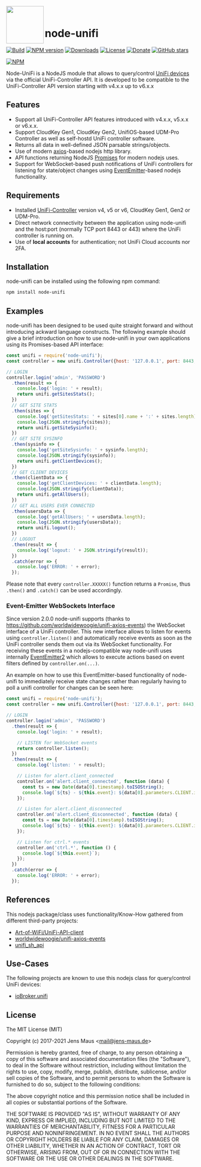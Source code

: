 <img height="100px" src="unifi.png" align="left"><br/>
# node-unifi

[![Build](https://github.com/jens-maus/node-unifi/workflows/CI/badge.svg)](https://github.com/jens-maus/node-unifi/actions)
[![NPM version](http://img.shields.io/npm/v/node-unifi.svg)](https://www.npmjs.com/package/node-unifi)
[![Downloads](https://img.shields.io/npm/dm/node-unifi.svg)](https://www.npmjs.com/package/node-unifi)
[![License](https://img.shields.io/github/license/jens-maus/node-unifi.svg)](https://github.com/jens-maus/node-unifi/blob/master/LICENSE)
[![Donate](https://img.shields.io/badge/Donate-PayPal-green.svg)](https://www.paypal.com/cgi-bin/webscr?cmd=_s-xclick&hosted_button_id=RAQSDY9YNZVCL)
[![GitHub stars](https://img.shields.io/github/stars/jens-maus/node-unifi.svg?style=social&label=Star)](https://github.com/jens-maus/node-unifi/stargazers/)

[![NPM](https://nodei.co/npm/node-unifi.png?downloads=true)](https://nodei.co/npm/node-unifi/)

Node-UniFi is a NodeJS module that allows to query/control [UniFi devices](http://www.ubnt.com/) via the official UniFi-Controller API. It is developed to be compatible to the UniFi-Controller API version starting with v4.x.x up to v6.x.x

## Features
* Support all UniFi-Controller API features introduced with v4.x.x, v5.x.x or v6.x.x.
* Support CloudKey Gen1, CloudKey Gen2, UnifiOS-based UDM-Pro Controller as well as self-hostd UniFi controller software.
* Returns all data in well-defined JSON parsable strings/objects.
* Use of modern [axios](https://github.com/axios/axios)-based nodejs http library.
* API functions returning NodeJS [Promises](https://nodejs.dev/learn/understanding-javascript-promises) for modern nodejs uses.
* Support for WebSocket-based push notifications of UniFi controllers for listening for state/object changes using [EventEmitter](https://github.com/EventEmitter2/EventEmitter2)-based nodejs functionality.

## Requirements
* Installed [UniFi-Controller](https://www.ubnt.com/download/unifi) version v4, v5 or v6, CloudKey Gen1, Gen2 or UDM-Pro.
* Direct network connectivity between the application using node-unifi and the host:port (normally TCP port 8443 or 443) where the UniFi controller is running on.
* Use of **local accounts** for authentication; not UniFi Cloud accounts nor 2FA.

## Installation
node-unifi can be installed using the following npm command:

```sh
npm install node-unifi
```

## Examples
node-unifi has been designed to be used quite straight forward and without introducing
ackward language constructs. The following example should give a brief introduction on
how to use node-unifi in your own applications using its Promises-based API interface:

```js
const unifi = require('node-unifi');
const controller = new unifi.Controller({host: '127.0.0.1', port: 8443, sslverify: false});

// LOGIN
controller.login('admin', 'PASSWORD')
  .then(result => {
    console.log('login: ' + result);
    return unifi.getSitesStats();
  })
  // GET SITE STATS
  .then(sites => {
    console.log('getSitesStats: ' + sites[0].name + ':' + sites.length);
    console.log(JSON.stringify(sites));
    return unifi.getSiteSysinfo();
  })
  // GET SITE SYSINFO
  .then(sysinfo => {
    console.log('getSiteSysinfo: ' + sysinfo.length);
    console.log(JSON.stringify(sysinfo));
    return unifi.getClientDevices();
  })
  // GET CLIENT DEVICES
  .then(clientData => {
    console.log('getClientDevices: ' + clientData.length);
    console.log(JSON.stringify(clientData));
    return unifi.getAllUsers();
  })
  // GET ALL USERS EVER CONNECTED
  .then(usersData => {
    console.log('getAllUsers: ' + usersData.length);
    console.log(JSON.stringify(usersData));
    return unifi.logout();
  })
  // LOGOUT
  .then(result => {
    console.log('logout: ' + JSON.stringify(result));
  })
  .catch(error => {
    console.log('ERROR: ' + error);
  });
```

Please note that every `controller.XXXXX()` function returns a `Promise`, thus `.then()` and `.catch()` can be used accordingly.

### Event-Emitter WebSockets Interface

Since version 2.0.0 node-unifi supports (thanks to https://github.com/worldwidewoogie/unifi-axios-events) the WebSocket interface
of a UniFi controller. This new interface allows to listen for events using `controller.listen()` and automatically receive events
as soon as the UniFi controller sends them out via its WebSocket functionality. For receiving these events in a nodejs-compatible
way node-unifi uses internally [EventEmitter2](https://github.com/EventEmitter2/EventEmitter2) which allows to execute actions based
on event filters defined by `controller.on(...)`.

An example on how to use this EventEmitter-based functionality of node-unifi to immediately receive state changes rather than
regularly having to poll a unifi controller for changes can be seen here:

```js
const unifi = require('node-unifi');
const controller = new unifi.Controller({host: '127.0.0.1', port: 8443, sslverify: false});

// LOGIN
controller.login('admin', 'PASSWORD')
  .then(result => {
    console.log('login: ' + result);

    // LISTEN for WebSocket events
    return controller.listen();
  })
  .then(result => {
    console.log('listen: ' + result);

    // Listen for alert.client_connected
    controller.on('alert.client_connected', function (data) {
      const ts = new Date(data[0].timestamp).toISOString();
      console.log(`${ts} - ${this.event}: ${data[0].parameters.CLIENT.id} (${data[0].parameters.CLIENT.name})`);
    });

    // Listen for alert.client_disconnected
    controller.on('alert.client_disconnected', function (data) {
      const ts = new Date(data[0].timestamp).toISOString();
      console.log(`${ts} - ${this.event}: ${data[0].parameters.CLIENT.id} (${data[0].parameters.CLIENT.name})`);
    });

    // Listen for ctrl.* events
    controller.on('ctrl.*', function () {
      console.log(`${this.event}`);
    });
  })
  .catch(error => {
    console.log('ERROR: ' + error);
  });
```

## References
This nodejs package/class uses functionality/Know-How gathered from different third-party projects:

* [Art-of-WiFi/UniFi-API-client](https://github.com/Art-of-WiFi/UniFi-API-client)
* [worldwidewoogie/unifi-axios-events](https://github.com/worldwidewoogie/unifi-axios-events)
* [unifi_sh_api](https://dl.ui.com/unifi/5.12.35/unifi_sh_api)

## Use-Cases
The following projects are known to use this nodejs class for query/control UniFi devices:

* [ioBroker.unifi](https://github.com/iobroker-community-adapters/ioBroker.unifi)

## License
The MIT License (MIT)

Copyright (c) 2017-2021 Jens Maus &lt;mail@jens-maus.de&gt;

Permission is hereby granted, free of charge, to any person obtaining a copy
of this software and associated documentation files (the "Software"), to deal
in the Software without restriction, including without limitation the rights
to use, copy, modify, merge, publish, distribute, sublicense, and/or sell
copies of the Software, and to permit persons to whom the Software is
furnished to do so, subject to the following conditions:

The above copyright notice and this permission notice shall be included in
all copies or substantial portions of the Software.

THE SOFTWARE IS PROVIDED "AS IS", WITHOUT WARRANTY OF ANY KIND, EXPRESS OR
IMPLIED, INCLUDING BUT NOT LIMITED TO THE WARRANTIES OF MERCHANTABILITY,
FITNESS FOR A PARTICULAR PURPOSE AND NONINFRINGEMENT. IN NO EVENT SHALL THE
AUTHORS OR COPYRIGHT HOLDERS BE LIABLE FOR ANY CLAIM, DAMAGES OR OTHER
LIABILITY, WHETHER IN AN ACTION OF CONTRACT, TORT OR OTHERWISE, ARISING FROM,
OUT OF OR IN CONNECTION WITH THE SOFTWARE OR THE USE OR OTHER DEALINGS IN
THE SOFTWARE.
